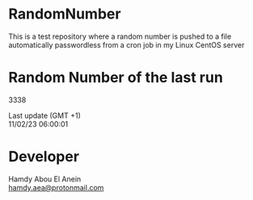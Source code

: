 # RandomNumber    
This is a test repository where a random number is pushed to a file automatically passwordless from a cron job in my Linux CentOS server    
# Random Number of the last run   
3338
      
Last update (GMT +1)    
11/02/23 06:00:01
# Developer    
Hamdy Abou El Anein   
hamdy.aea@protonmail.com
